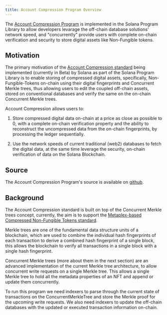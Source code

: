 ```yaml
---
title: Account Compression Program Overview
---
```


The [Account Compression Program](https://github.com/solana-labs/solana-program-library/tree/master/account-compression) is implemented in the Solana Program Library to allow developers levarage the off-chain database solutions' network speed, and "concurrently" provide users with complete on-chain verification and security to store digital assets like Non-Fungible tokens.

## Motivation

The primary motivation of the [Account Compression standard](https://github.com/solana-labs/solana-program-library/tree/master/account-compression) being implemented (currently in Beta) by Solana as part of the Solana Program Library is to enable storing of compressed digital assets, specifically, Non-Fungible-Tokens on-chain using their digital fingerprints and Concurrent Merkle trees, thus allowing users to edit the coupled off-chain assets, stored on conventional databases and verify the same on the on-chain Concurrent Merkle trees.

Account Compression allows users to:

1.  Store compressed digital data on-chain at a price as close as possible to 0, with a complete on-chain verification property and the ability to reconstruct the uncompressed data from the on-chain fingerprints, by processing the ledger sequentially.
    
2.  Use the network speeds of current traditional (web2) databases to fetch the digital data, at the same time leverage the security, on-chain verification of data on the Solana Blockchain.

## Source

The Account Compression Program's source is available on [github](https://github.com/solana-labs/solana-program-library).

## Background
The Account Compression standard is built on top of the Concurrent Merkle trees concept, currently, the aim is to support the [Metaplex-based Compressed Non-Fungible Tokens standard](https://github.com/metaplex-foundation/metaplex-program-library/tree/master/bubblegum).

  

Merkle trees are one of the fundamental data structure units of a blockchain, which are used to combine the individual hash fingerprints of each transaction to derive a combined hash fingerprint of a single block, this allows the blockchain to verify all transactions in a single block with a single hash fingerprint.

  

Concurrent Merkle trees (more about them in the next section) are an advanced implementation of the current Merkle tree architecture, to allow concurrent write requests on a single Merkle tree. This allows a single Merkle tree to hold all the metadata properties of an NFT and append or update them concurrently.

  

To run this program we need indexers to parse through the current state of transactions on the ConcurrentMerkleTree and store the Merkle proof for the upcoming write requests. We also need indexers to update the off-chain databases with the updated or executed transaction information on-chain.

